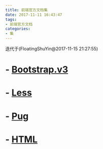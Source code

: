 ```yaml
---
title: 前端官方文档集
date: 2017-11-11 16:43:47
tags:
- 前端官方文档
categories:
- 集
---
```


迭代于(FloatingShuYin@2017-11-15 21:27:55)

# - [Bootstrap.v3][Bootstrap]
# - [Less][Less]
# - [Pug][Pug]
# - [HTML][HTML]


[Bootstrap]: <http://v3.bootcss.com/getting-started/> (Bootstrap中文网)
[Less]: <http://www.lessc.cn/index.htm> (Less中文网)
[Pug]: <https://pug.bootcss.com/api/getting-started.html> (Pug中文文档)
[HTML]: <http://www.w3school.com.cn/tags/index.asp> (w3school)
